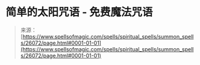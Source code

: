 <!--yml

category: 未分类

date: 2024-06-12 19:13:39

-->

# 简单的太阳咒语 - 免费魔法咒语

> 来源：[https://www.spellsofmagic.com/spells/spiritual_spells/summon_spells/26072/page.html#0001-01-01](https://www.spellsofmagic.com/spells/spiritual_spells/summon_spells/26072/page.html#0001-01-01)
